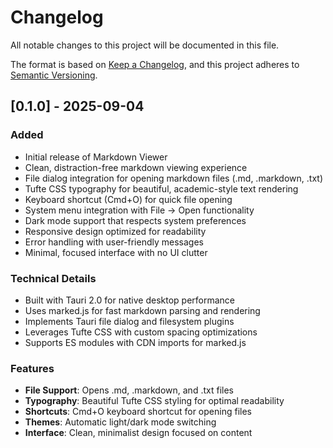 # Changelog

All notable changes to this project will be documented in this file.

The format is based on [Keep a Changelog](https://keepachangelog.com/en/1.0.0/),
and this project adheres to [Semantic Versioning](https://semver.org/spec/v2.0.0.html).

## [0.1.0] - 2025-09-04

### Added
- Initial release of Markdown Viewer
- Clean, distraction-free markdown viewing experience
- File dialog integration for opening markdown files (.md, .markdown, .txt)
- Tufte CSS typography for beautiful, academic-style text rendering
- Keyboard shortcut (Cmd+O) for quick file opening
- System menu integration with File → Open functionality
- Dark mode support that respects system preferences
- Responsive design optimized for readability
- Error handling with user-friendly messages
- Minimal, focused interface with no UI clutter

### Technical Details
- Built with Tauri 2.0 for native desktop performance
- Uses marked.js for fast markdown parsing and rendering
- Implements Tauri file dialog and filesystem plugins
- Leverages Tufte CSS with custom spacing optimizations
- Supports ES modules with CDN imports for marked.js

### Features
- **File Support**: Opens .md, .markdown, and .txt files
- **Typography**: Beautiful Tufte CSS styling for optimal readability
- **Shortcuts**: Cmd+O keyboard shortcut for opening files
- **Themes**: Automatic light/dark mode switching
- **Interface**: Clean, minimalist design focused on content